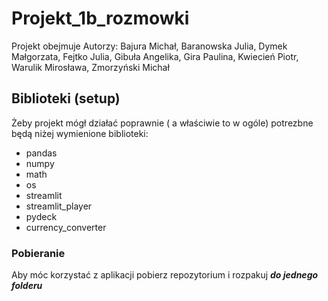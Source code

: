 # Projekt_1b_rozmowki
Projekt obejmuje 
Autorzy: Bajura Michał, Baranowska Julia, Dymek Małgorzata, Fejtko Julia, Gibuła Angelika, Gira Paulina, Kwiecień Piotr, Warulik Mirosława, Zmorzyński Michał

## Biblioteki (setup)
Żeby projekt mógł działać poprawnie ( a właściwie to w ogóle) potrezbne będą niżej wymienione biblioteki:
* pandas
* numpy
* math
* os
* streamlit
* streamlit_player
* pydeck
* currency_converter

### Pobieranie
Aby móc korzystać z aplikacji pobierz repozytorium i rozpakuj ***do jednego folderu***
